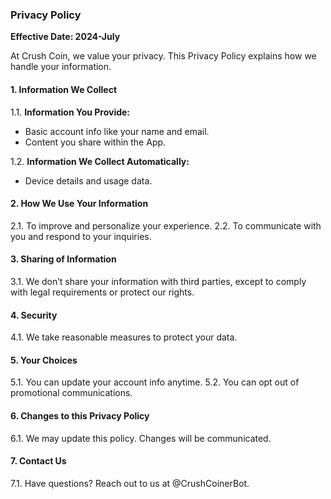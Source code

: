 ### Privacy Policy

**Effective Date: 2024-July**

At Crush Coin, we value your privacy. This Privacy Policy explains how we handle your information.

#### 1. Information We Collect
1.1. **Information You Provide:**
- Basic account info like your name and email.
- Content you share within the App.

1.2. **Information We Collect Automatically:**
- Device details and usage data.

#### 2. How We Use Your Information
2.1. To improve and personalize your experience.
2.2. To communicate with you and respond to your inquiries.

#### 3. Sharing of Information
3.1. We don’t share your information with third parties, except to comply with legal requirements or protect our rights.

#### 4. Security
4.1. We take reasonable measures to protect your data.

#### 5. Your Choices
5.1. You can update your account info anytime.
5.2. You can opt out of promotional communications.

#### 6. Changes to this Privacy Policy
6.1. We may update this policy. Changes will be communicated.

#### 7. Contact Us
7.1. Have questions? Reach out to us at @CrushCoinerBot.

